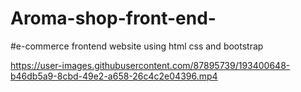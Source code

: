 # Aroma-shop-front-end-
#e-commerce frontend website using html css and bootstrap



https://user-images.githubusercontent.com/87895739/193400648-b46db5a9-8cbd-49e2-a658-26c4c2e04396.mp4

